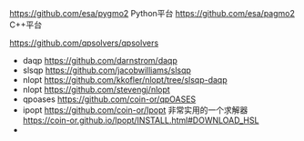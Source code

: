 https://github.com/esa/pygmo2 Python平台
https://github.com/esa/pagmo2 C++平台

https://github.com/qpsolvers/qpsolvers
- daqp https://github.com/darnstrom/daqp
- slsqp https://github.com/jacobwilliams/slsqp
- nlopt https://github.com/kkofler/nlopt/tree/slsqp-daqp
- nlopt https://github.com/stevengj/nlopt
- qpoases https://github.com/coin-or/qpOASES
- ipopt https://github.com/coin-or/Ipopt 非常实用的一个求解器 https://coin-or.github.io/Ipopt/INSTALL.html#DOWNLOAD_HSL
- 